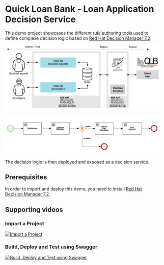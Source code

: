 # Quick Loan Bank - Loan Application Decision Service

This demo project showcases the different rule authoring tools used to define complexe  decision logic based on [Red Hat Decision Manager 7.2](https://www.redhat.com/en/technologies/jboss-middleware/businessrules).

![qlb rhdm 7.2 demo](global/qlb_rhdm.png?raw=true)

![qlb rhdm 7.2 decision flow](global/decision-flow.png)

The decision logic is then deployed and exposed as a decision service.

## Prerequisites
In order to import and deploy this demo, you need to install [Red Hat Decision Manager 7.2](https://github.com/jbossdemocentral/rhdm7-install-demo).


## Supporting videos 

### Import a Project
[![Import a Project](https://i.imgur.com/1UkM1kj.pngj)](https://vimeo.com/259895728 "Import a Project")

### Build, Deploy and Test using Swagger
[![Build, Deploy and Test using Swagger](https://i.imgur.com/BreR7A7.png)](https://vimeo.com/259896609 "Build, Deploy and Test using Swagger")